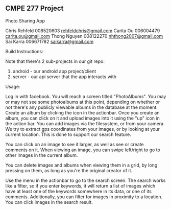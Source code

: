 CMPE 277 Project
---------------------------------------

Photo Sharing App

Chris Rehfeld	008520603	rehfeldchris@gmail.com
Carita Ou	006004479	carita.ou@gmail.com
Thong Nguyen	008122270	nhthong2007@gmail.com 
Sai Karra		006671782	saikarra@gmail.com


Build Instructions:

Note that there's 2 sub-projects in our git repo:
1) android - our android app project/client
2) server - our api server that the app interacts with





Usage:

Log in with facebook. You will reach a screen titled "PhotoAlbums". You may or may not see some
 photoalbums at this point, depending on whether or not there's any publicly viewable albums in 
 the database at the moment. Create an album by clicking the icon in the actionbar. Once you create an album, you can click 
 on it and upload images into it using the "up" icon in the action bar. You can add images via the filesystem, or from your camera.
 We try to extract gps coordinates from your images, or by looking at your current location. This is done to support our search feature.
 
 You can click on an image to see it larger, as well as see or create comments on it. When viewing an image, you can swipe 
 left/right to go to other images in the current album. 
 
 You can delete images and albums when viewing them in a grid, by long pressing on them, as long as you're the original creator of it.
 
Use the menu in the actionbar to go to the search screen. The search works like a filter, so if you enter keywords, it will return a list of images
which have at least one of the keywords somewhere in its data, or one of its comments. Additionally, you can filter for images in proximity to
a location. You can click images in the search result.
